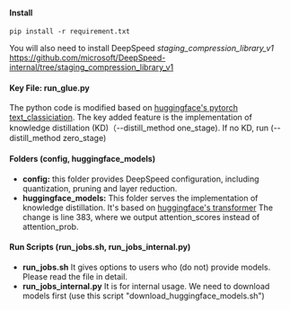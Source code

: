 #### Install

``pip install -r requirement.txt``

You will also need to install DeepSpeed *staging_compression_library_v1* https://github.com/microsoft/DeepSpeed-internal/tree/staging_compression_library_v1

#### Key File: run_glue.py

The python code is modified based on [huggingface's pytorch text_classiciation](https://github.com/huggingface/transformers/tree/main/examples/pytorch/text-classification). The key added feature is the implementation of knowledge distillation (KD)（--distill_method one_stage). If no KD, run (--distill_method zero_stage)

#### Folders (config, huggingface_models)

* **config:** this folder provides DeepSpeed configuration, including quantization, pruning and layer reduction.
* **huggingface_models:** This folder serves the implementation of knowledge distillation. It's based on [huggingface's transformer](https://github.com/huggingface/transformers/blob/main/src/transformers/models/bert/modeling_bert.py)
  The change is line 383, where we output attention_scores instead of attention_prob.

#### Run Scripts (run_jobs.sh, run_jobs_internal.py)

* **run_jobs.sh**  It gives options to users who (do not) provide models. Please read the file in detail.
* **run_jobs_internal.py** It is for internal usage. We need to download models first (use this script "download_huggingface_models.sh")
